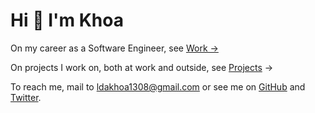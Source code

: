 # Hi 👋 I'm Khoa

<!--more-->

On my career as a Software Engineer, see [Work →](/work.md)

On projects I work on, both at work and outside, see [Projects](/projects.md) →

To reach me, mail to [ldakhoa1308@gmail.com](mailto:ldakhoa1308@gmail.com) or see me on [GitHub] and [Twitter].

[GitHub]: https://github.com/ldakhoa
[Twitter]: https://twitter.com/ldakhoa
